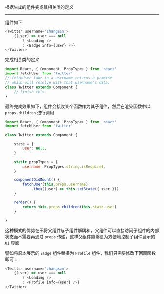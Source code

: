 根据生成的组件完成其相关类的定义

----

组件如下

```js
<Twitter username='zhangsan'>
    {(user) => user === null
        ? <Loading />
        : <Badge info={user} />}
</Twitter>
```

完成相关类的定义

```js
import React, { Component, PropTypes } from 'react'
import fetchUser from 'twitter'
// fetchUser take in a username returns a promise
// which will resolve with that username's data.
class Twitter extends Component {
    // finish this
}
```

最终完成效果如下，组件会接收某个函数作为其子组件，然后在渲染函数中以 `props.children` 进行调用

```js
import React, { Component, PropTypes } from 'react'
import fetchUser from 'twitter'

class Twitter extends Component {

    state = {
        user: null,
    }

    static propTypes = {
        username: PropTypes.string.isRequired,
    }

    componentDidMount() {
        fetchUser(this.props.username)
            .then((user) => this.setState({ user }))
    }

    render() {
        return this.props.children(this.state.user)
    }
    
}
```

这种模式的优势在于将父组件与子组件解耦和，父组件可以直接访问子组件的内部状态而不需要再通过 `props` 传递，这样父组件能够更为方便地控制子组件展示的 `UI` 界面

譬如将原本展示的 `Badge` 组件替换为 `Profile` 组件，我们只需要修改下回调函数即可：

```js
<Twitter username='zhangsan'>
    {(user) => user === null
        ? <Loading />
        : <Profile info={user} />}
</Twitter>
```